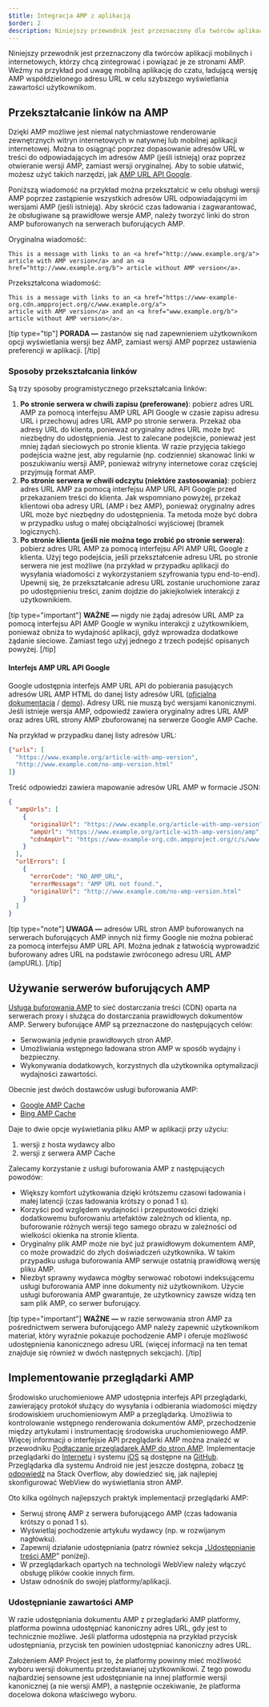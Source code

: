 ```yaml
---
$title: Integracja AMP z aplikacją
$order: 2
description: Niniejszy przewodnik jest przeznaczony dla twórców aplikacji mobilnych i internetowych, którzy chcą zintegrować i powiązać je ze stronami AMP. Weźmy na przykład pod uwagę mobilną aplikację do czatu...
---
```


Niniejszy przewodnik jest przeznaczony dla twórców aplikacji mobilnych i internetowych, którzy chcą zintegrować i powiązać je ze stronami AMP. Weźmy na przykład pod uwagę mobilną aplikację do czatu, ładującą wersję AMP współdzielonego adresu URL w celu szybszego wyświetlania zawartości użytkownikom.

## Przekształcanie linków na AMP

Dzięki AMP możliwe jest niemal natychmiastowe renderowanie zewnętrznych witryn internetowych w natywnej lub mobilnej aplikacji internetowej. Można to osiągnąć poprzez dopasowanie adresów URL w treści do odpowiadających im adresów AMP (jeśli istnieją) oraz poprzez otwieranie wersji AMP, zamiast wersji oryginalnej. Aby to sobie ułatwić, możesz użyć takich narzędzi, jak [AMP URL API Google](https://developers.google.com/amp/cache/use-amp-url).

Poniższą wiadomość na przykład można przekształcić w celu obsługi wersji AMP poprzez zastąpienie wszystkich adresów URL odpowiadającymi im wersjami AMP (jeśli istnieją). Aby skrócić czas ładowania i zagwarantować, że obsługiwane są prawidłowe wersje AMP, należy tworzyć linki do stron AMP buforowanych na serwerach buforujących AMP.

Oryginalna wiadomość:

```text
This is a message with links to an <a href="http://www.example.org/a">
article with AMP version</a> and an <a href="http://www.example.org/b"> article without AMP version</a>.
```

Przekształcona wiadomość:

```text
This is a message with links to an <a href="https://www-example-org.cdn.ampproject.org/c/www.example.org/a">
article with AMP version</a> and an <a href="www.example.org/b"> article without AMP version</a>.
```

[tip type="tip"] **PORADA —** zastanów się nad zapewnieniem użytkownikom opcji wyświetlania wersji bez AMP, zamiast wersji AMP poprzez ustawienia preferencji w aplikacji. [/tip]

### Sposoby przekształcania linków

Są trzy sposoby programistycznego przekształcania linków:

1. **Po stronie serwera w chwili zapisu (preferowane)**: pobierz adres URL AMP za pomocą interfejsu AMP URL API Google w czasie zapisu adresu URL i przechowuj adres URL AMP po stronie serwera. Przekaż oba adresy URL do klienta, ponieważ oryginalny adres URL może być niezbędny do udostępnienia. Jest to zalecane podejście, ponieważ jest mniej żądań sieciowych po stronie klienta. W razie przyjęcia takiego podejścia ważne jest, aby regularnie (np. codziennie) skanować linki w poszukiwaniu wersji AMP, ponieważ witryny internetowe coraz częściej przyjmują format AMP.
2. **Po stronie serwera w chwili odczytu (niektóre zastosowania)**: pobierz adres URL AMP za pomocą interfejsu AMP URL API Google przed przekazaniem treści do klienta. Jak wspomniano powyżej, przekaż klientowi oba adresy URL (AMP i bez AMP), ponieważ oryginalny adres URL może być niezbędny do udostępnienia. Ta metoda może być dobra w przypadku usług o małej obciążalności wyjściowej (bramek logicznych).
3. **Po stronie klienta (jeśli nie można tego zrobić po stronie serwera)**: pobierz adres URL AMP za pomocą interfejsu API AMP URL Google z klienta. Użyj tego podejścia, jeśli przekształcenie adresu URL po stronie serwera nie jest możliwe (na przykład w przypadku aplikacji do wysyłania wiadomości z wykorzystaniem szyfrowania typu end-to-end). Upewnij się, że przekształcanie adresu URL zostanie uruchomione zaraz po udostępnieniu treści, zanim dojdzie do jakiejkolwiek interakcji z użytkownikiem.

[tip type="important"] **WAŻNE —** nigdy nie żądaj adresów URL AMP za pomocą interfejsu API AMP Google w wyniku interakcji z użytkownikiem, ponieważ obniża to wydajność aplikacji, gdyż wprowadza dodatkowe żądanie sieciowe. Zamiast tego użyj jednego z trzech podejść opisanych powyżej. [/tip]

#### Interfejs AMP URL API Google

Google udostępnia interfejs AMP URL API do pobierania pasujących adresów URL AMP HTML do danej listy adresów URL ([oficjalna dokumentacja](https://developers.google.com/amp/cache/use-amp-url) / [demo](../../../documentation/examples/documentation/Using_the_AMP_URL_API.html)). Adresy URL nie muszą być wersjami kanonicznymi. Jeśli istnieje wersja AMP, odpowiedź zawiera oryginalny adres URL AMP oraz adres URL strony AMP zbuforowanej na serwerze Google AMP Cache.

Na przykład w przypadku danej listy adresów URL:

```json
{"urls": [
  "https://www.example.org/article-with-amp-version",
  "http://www.example.com/no-amp-version.html"
]}
```

Treść odpowiedzi zawiera mapowanie adresów URL AMP w formacie JSON:

```json
{
  "ampUrls": [
    {
      "originalUrl": "https://www.example.org/article-with-amp-version",
      "ampUrl": "https://www.example.org/article-with-amp-version/amp",
      "cdnAmpUrl": "https://www-example-org.cdn.ampproject.org/c/s/www.example.org/article-with-amp-version"
    }
  ],
  "urlErrors": [
    {
      "errorCode": "NO_AMP_URL",
      "errorMessage": "AMP URL not found.",
      "originalUrl": "http://www.example.com/no-amp-version.html"
    }
  ]
}
```

[tip type="note"] **UWAGA —** adresów URL stron AMP buforowanych na serwerach buforujących AMP innych niż firmy Google nie można pobierać za pomocą interfejsu AMP URL API. Można jednak z łatwością wyprowadzić buforowany adres URL na podstawie zwróconego adresu URL AMP (ampURL). [/tip]

## Używanie serwerów buforujących AMP

[Usługa buforowania AMP](../../../documentation/guides-and-tutorials/learn/amp-caches-and-cors/how_amp_pages_are_cached.md) to sieć dostarczania treści (CDN) oparta na serwerach proxy i służąca do dostarczania prawidłowych dokumentów AMP. Serwery buforujące AMP są przeznaczone do następujących celów:

- Serwowania jedynie prawidłowych stron AMP.
- Umożliwiania wstępnego ładowana stron AMP w sposób wydajny i bezpieczny.
- Wykonywania dodatkowych, korzystnych dla użytkownika optymalizacji wydajności zawartości.

Obecnie jest dwóch dostawców usługi buforowania AMP:

- [Google AMP Cache](https://developers.google.com/amp/cache/)
- [Bing AMP Cache](https://www.bing.com/webmaster/help/bing-amp-cache-bc1c884c)

Daje to dwie opcje wyświetlania pliku AMP w aplikacji przy użyciu:

1. wersji z hosta wydawcy albo
2. wersji z serwera AMP Cache

Zalecamy korzystanie z usługi buforowania AMP z następujących powodów:

- Większy komfort użytkowania dzięki krótszemu czasowi ładowania i małej latencji (czas ładowania krótszy o ponad 1 s).
- Korzyści pod względem wydajności i przepustowości dzięki dodatkowemu buforowaniu artefaktów zależnych od klienta, np. buforowanie różnych wersji tego samego obrazu w zależności od wielkości okienka na stronie klienta.
- Oryginalny plik AMP może nie być już prawidłowym dokumentem AMP, co może prowadzić do złych doświadczeń użytkownika. W takim przypadku usługa buforowania AMP serwuje ostatnią prawidłową wersję pliku AMP.
- Niezbyt sprawny wydawca mógłby serwować robotowi indeksującemu usługi buforowania AMP inne dokumenty niż użytkownikom. Użycie usługi buforowania AMP gwarantuje, że użytkownicy zawsze widzą ten sam plik AMP, co serwer buforujący.

[tip type="important"] **WAŻNE —** w razie serwowania stron AMP za pośrednictwem serwera buforującego AMP należy zapewnić użytkownikom materiał, który wyraźnie pokazuje pochodzenie AMP i oferuje możliwość udostępnienia kanonicznego adresu URL (więcej informacji na ten temat znajduje się również w dwóch następnych sekcjach). [/tip]

## Implementowanie przeglądarki AMP

Środowisko uruchomieniowe AMP udostępnia interfejs API przeglądarki, zawierający protokół służący do wysyłania i odbierania wiadomości między środowiskiem uruchomieniowym AMP a przeglądarką. Umożliwia to kontrolowanie wstępnego renderowania dokumentów AMP, przechodzenie między artykułami i instrumentację środowiska uruchomieniowego AMP. Więcej informacji o interfejsie API przeglądarki AMP można znaleźć w przewodniku [Podłączanie przeglądarek AMP do stron AMP](https://github.com/ampproject/amphtml/blob/master/extensions/amp-viewer-integration/integrating-viewer-with-amp-doc-guide.md). Implementacje przeglądarki do [Internetu](https://github.com/ampproject/amp-viewer/blob/master/mobile-web/README.md) i systemu [iOS](https://github.com/ampproject/amp-viewer/tree/master/ios) są dostępne na [GitHub](https://github.com/ampproject/amp-viewer). Przeglądarka dla systemu Android nie jest jeszcze dostępna, zobacz [tę odpowiedź](https://stackoverflow.com/questions/44856759/does-we-need-to-change-anything-in-usual-webpage-loader-for-loading-an-amp-acce/44869038#44869038) na Stack Overflow, aby dowiedzieć się, jak najlepiej skonfigurować WebView do wyświetlania stron AMP.

Oto kilka ogólnych najlepszych praktyk implementacji przeglądarki AMP:

- Serwuj stronę AMP z serwera buforującego AMP (czas ładowania krótszy o ponad 1 s).
- Wyświetlaj pochodzenie artykułu wydawcy (np. w rozwijanym nagłówku).
- Zapewnij działanie udostępniania (patrz również sekcja „[Udostępnianie treści AMP](#sharing-amp-content)” poniżej).
- W przeglądarkach opartych na technologii WebView należy włączyć obsługę plików cookie innych firm.
- Ustaw odnośnik do swojej platformy/aplikacji.

### Udostępnianie zawartości AMP <a name="sharing-amp-content"></a>

W razie udostępniania dokumentu AMP z przeglądarki AMP platformy, platforma powinna udostępniać kanoniczny adres URL, gdy jest to technicznie możliwe. Jeśli platforma udostępnia na przykład przycisk udostępniania, przycisk ten powinien udostępniać kanoniczny adres URL.

Założeniem AMP Project jest to, że platformy powinny mieć możliwość wyboru wersji dokumentu przedstawianej użytkownikowi. Z tego powodu najbardziej sensowne jest udostępnianie na innej platformie wersji kanonicznej (a nie wersji AMP), a następnie oczekiwanie, że platforma docelowa dokona właściwego wyboru.
